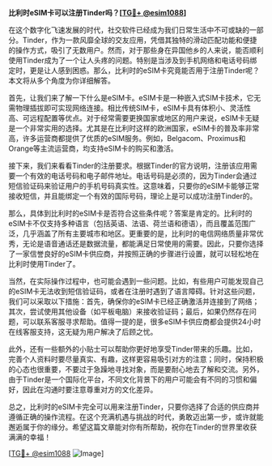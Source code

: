 **比利时eSIM卡可以注册Tinder吗？[[TG💪+ @esim1088](https://t.me/s/esim1088)]**

在这个数字化飞速发展的时代，社交软件已经成为我们日常生活中不可或缺的一部分。Tinder，作为一款风靡全球的交友应用，凭借其独特的滑动匹配功能和便捷的操作方式，吸引了无数用户。然而，对于那些身在异国他乡的人来说，能否顺利使用Tinder成为了一个让人头疼的问题。特别是当涉及到手机网络和电话号码绑定时，更是让人感到困惑。那么，比利时的eSIM卡究竟能否用于注册Tinder呢？本文将从多个角度为你详细解答。

首先，让我们来了解一下什么是eSIM卡。eSIM卡是一种嵌入式SIM卡技术，它无需物理插拔即可实现网络连接。相比传统SIM卡，eSIM卡具有体积小、灵活性高、可远程配置等优点。对于经常需要更换国家或地区的用户来说，eSIM卡无疑是一个非常实用的选择。尤其是在比利时这样的欧洲国家，eSIM卡的普及率非常高，许多运营商都提供了优质的eSIM服务。例如，Belgacom、Proximus和Orange等主流运营商，均支持eSIM卡的购买和激活。

接下来，我们来看看Tinder的注册要求。根据Tinder的官方说明，注册该应用需要一个有效的电话号码和电子邮件地址。电话号码是必须的，因为Tinder会通过短信验证码来验证用户的手机号码真实性。这意味着，只要你的eSIM卡能够正常接收短信，并且能绑定一个有效的国际号码，理论上是可以成功注册Tinder的。

那么，具体到比利时的eSIM卡是否符合这些条件呢？答案是肯定的。比利时的eSIM卡不仅支持多种语言（包括英语、法语、荷兰语和德语），而且覆盖范围广泛，几乎涵盖了所有主要城市和地区。更重要的是，比利时的电信网络质量非常优秀，无论是语音通话还是数据流量，都能满足日常使用的需要。因此，只要你选择了一家信誉良好的eSIM卡供应商，并按照正确的步骤进行设置，就可以轻松地在比利时使用Tinder了。

当然，在实际操作过程中，也可能会遇到一些问题。比如，有些用户可能发现自己的eSIM卡无法收到短信验证码，或者在注册时遇到了语言障碍。针对这些问题，我们可以采取以下措施：首先，确保你的eSIM卡已经正确激活并连接到了网络；其次，尝试使用其他设备（如平板电脑）来接收验证码；最后，如果仍然存在问题，可以联系客服寻求帮助。值得一提的是，很多eSIM卡供应商都会提供24小时在线客服支持，这无疑为用户解决了后顾之忧。

此外，还有一些额外的小贴士可以帮助你更好地享受Tinder带来的乐趣。比如，完善个人资料时要尽量真实、有趣，这样更容易吸引对方的注意；同时，保持积极的心态也很重要，不要过于急躁地寻找对象，而是要耐心地去了解和交流。另外，由于Tinder是一个国际化平台，不同文化背景下的用户可能会有不同的习惯和偏好，因此在沟通时要注意尊重对方的文化差异。

总之，比利时的eSIM卡完全可以用来注册Tinder，只要你选择了合适的供应商并遵循正确的操作流程。在这个充满机遇与挑战的时代，勇敢迈出第一步，或许就能邂逅属于你的缘分。希望这篇文章能对你有所帮助，祝你在Tinder的世界里收获满满的幸福！

[[TG💪+ @esim1088](https://t.me/s/esim1088) ![Image](https://i.postimg.cc/4NQfJmqS/Snipaste-2025-05-13-00-14-12.png)]